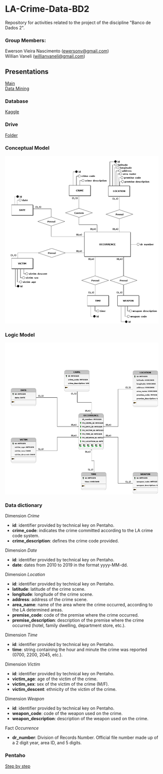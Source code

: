 # LA-Crime-Data-BD2
Repository for activities related to the project of the discipline "Banco de Dados 2". <br>

### Group Members:
Ewerson Vieira Nascimento (ewersonv@gmail.com) <br>
Willian Vaneli (willianvaneli@gmail.com) <br>

## Presentations
[Main](main.pptx) <br>
[Data Mining](data-mining.pptx)

### Database
[Kaggle](https://www.kaggle.com/cityofLA/los-angeles-crime-arrest-data) <br>

### Drive
[Folder](https://drive.google.com/drive/folders/1Ew5wzFAtJyR45iBYXEVI1P-biqJlzNMn)

### Conceptual Model
![Conceitual](database-models/Conceptual.png)

### Logic Model
![Logic](database-models/Logic.png)

### Data dictionary
Dimension *Crime*
- <b>id</b>: identifier provided by technical key on Pentaho.
- <b>crime_code</b>: indicates the crime committed according to the LA crime code system.
- <b>crime_description</b>: defines the crime code provided.

Dimension *Date*
- <b>id</b>: identifier provided by technical key on Pentaho.
- <b>date</b>: dates from 2010 to 2019 in the format yyyy-MM-dd.

Dimension *Location*
- <b>id</b>: identifier provided by technical key on Pentaho.
- <b>latitude</b>: latitude of the crime scene.
- <b>longitude</b>: longitude of the crime scene.
- <b>address</b>: address of the crime scene.
- <b>area_name</b>: name of the area where the crime occurred, according to the LA determined areas.
- <b>premise_code</b>: code of the premise where the crime occurred.
- <b>premise_description</b>: description of the premise where the crime occurred (hotel, family dwelling, department store, etc.).

Dimension *Time*
- <b>id</b>: identifier provided by technical key on Pentaho.
- <b>time</b>: string containing the hour and minute the crime was reported (0700, 2200, 2045, etc.).

Dimension *Victim*
- <b>id</b>: identifier provided by technical key on Pentaho.
- <b>victim_age</b>: age of the victim of the crime.
- <b>victim_sex</b>: sex of the victim of the crime (M/F).
- <b>victim_descent</b>: ethnicity of the victim of the crime.

Dimension *Weapon*
- <b>id</b>: identifier provided by technical key on Pentaho.
- <b>weapon_code</b>: code of the weapon used on the crime.
- <b>weapon_description</b>: description of the weapon used on the crime.

Fact *Occurrence*
- <b>dr_number</b>: Division of Records Number. Official file number made up of a 2 digit year, area ID, and 5 digits.

### Pentaho
[Step by step](steps-pentaho/README.md)